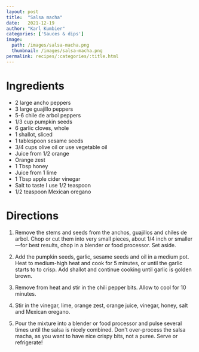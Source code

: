 ```yaml
---
layout: post
title:  "Salsa macha"
date:   2021-12-19
author: "Karl Kumbier"
categories: ['Sauces & dips']
image:
  path: /images/salsa-macha.png
  thumbnail: /images/salsa-macha.png
permalink: recipes/:categories/:title.html
---
```


# Ingredients

- 2 large ancho peppers
- 3 large guajillo peppers
- 5-6 chile de arbol peppers
- 1/3 cup pumpkin seeds
- 6 garlic cloves, whole
- 1 shallot, sliced
- 1 tablespoon sesame seeds
- 3/4 cups olive oil or use vegetable oil
- Juice from 1/2 orange
- Orange zest
- 1 Tbsp honey
- Juice from 1 lime
- 1 Tbsp apple cider vinegar
- Salt to taste I use 1/2 teaspoon
- 1/2 teaspoon Mexican oregano

# Directions

1. Remove the stems and seeds from the anchos, guajillos and chiles de arbol.
   Chop or cut them into very small pieces, about 1/4 inch or smaller—for best
   results, chop in a blender or food processor. Set aside.

2. Add the pumpkin seeds, garlic, sesame seeds and oil in a medium pot. Heat to
   medium-high heat and cook for 5 minutes, or until the garlic starts to to
crisp. Add shallot and continue cooking until garlic is golden brown.

3. Remove from heat and stir in the chili pepper bits. Allow to cool for 10
   minutes.

4. Stir in the vinegar, lime, orange zest, orange juice, vinegar, honey, salt
   and Mexican oregano.

5. Pour the mixture into a blender or food processor and pulse several times
   until the salsa is nicely combined. Don't over-process the salsa macha, as
you want to have nice crispy bits, not a puree. Serve or refrigerate!

